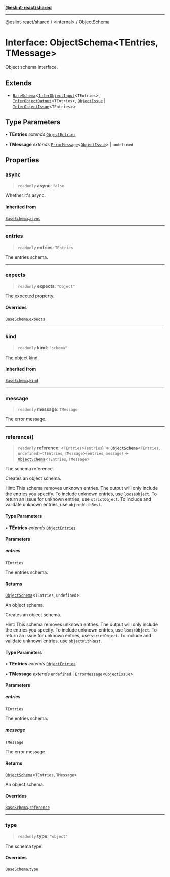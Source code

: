 [**@eslint-react/shared**](../../README.md)

***

[@eslint-react/shared](../../README.md) / [\<internal\>](../README.md) / ObjectSchema

# Interface: ObjectSchema\<TEntries, TMessage\>

Object schema interface.

## Extends

- [`BaseSchema`](BaseSchema.md)\<[`InferObjectInput`](../type-aliases/InferObjectInput.md)\<`TEntries`\>, [`InferObjectOutput`](../type-aliases/InferObjectOutput.md)\<`TEntries`\>, [`ObjectIssue`](ObjectIssue.md) \| [`InferObjectIssue`](../type-aliases/InferObjectIssue.md)\<`TEntries`\>\>

## Type Parameters

• **TEntries** *extends* [`ObjectEntries`](ObjectEntries.md)

• **TMessage** *extends* [`ErrorMessage`](../type-aliases/ErrorMessage.md)\<[`ObjectIssue`](ObjectIssue.md)\> \| `undefined`

## Properties

### async

> `readonly` **async**: `false`

Whether it's async.

#### Inherited from

[`BaseSchema`](BaseSchema.md).[`async`](BaseSchema.md#async)

***

### entries

> `readonly` **entries**: `TEntries`

The entries schema.

***

### expects

> `readonly` **expects**: `"Object"`

The expected property.

#### Overrides

[`BaseSchema`](BaseSchema.md).[`expects`](BaseSchema.md#expects)

***

### kind

> `readonly` **kind**: `"schema"`

The object kind.

#### Inherited from

[`BaseSchema`](BaseSchema.md).[`kind`](BaseSchema.md#kind)

***

### message

> `readonly` **message**: `TMessage`

The error message.

***

### reference()

> `readonly` **reference**: \<`TEntries`\>(`entries`) => [`ObjectSchema`](ObjectSchema.md)\<`TEntries`, `undefined`\>\<`TEntries`, `TMessage`\>(`entries`, `message`) => [`ObjectSchema`](ObjectSchema.md)\<`TEntries`, `TMessage`\>

The schema reference.

Creates an object schema.

Hint: This schema removes unknown entries. The output will only include the
entries you specify. To include unknown entries, use `looseObject`. To
return an issue for unknown entries, use `strictObject`. To include and
validate unknown entries, use `objectWithRest`.

#### Type Parameters

• **TEntries** *extends* [`ObjectEntries`](ObjectEntries.md)

#### Parameters

##### entries

`TEntries`

The entries schema.

#### Returns

[`ObjectSchema`](ObjectSchema.md)\<`TEntries`, `undefined`\>

An object schema.

Creates an object schema.

Hint: This schema removes unknown entries. The output will only include the
entries you specify. To include unknown entries, use `looseObject`. To
return an issue for unknown entries, use `strictObject`. To include and
validate unknown entries, use `objectWithRest`.

#### Type Parameters

• **TEntries** *extends* [`ObjectEntries`](ObjectEntries.md)

• **TMessage** *extends* `undefined` \| [`ErrorMessage`](../type-aliases/ErrorMessage.md)\<[`ObjectIssue`](ObjectIssue.md)\>

#### Parameters

##### entries

`TEntries`

The entries schema.

##### message

`TMessage`

The error message.

#### Returns

[`ObjectSchema`](ObjectSchema.md)\<`TEntries`, `TMessage`\>

An object schema.

#### Overrides

[`BaseSchema`](BaseSchema.md).[`reference`](BaseSchema.md#reference)

***

### type

> `readonly` **type**: `"object"`

The schema type.

#### Overrides

[`BaseSchema`](BaseSchema.md).[`type`](BaseSchema.md#type)
